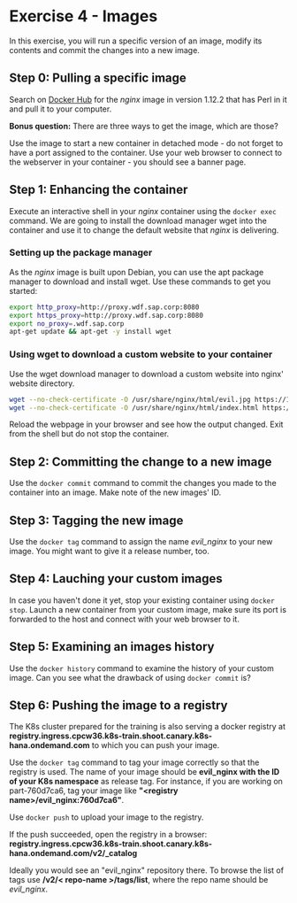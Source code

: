 # Exercise 4 - Images

In this exercise, you will run a specific version of an image, modify its contents and commit the changes into a new image.

## Step 0: Pulling a specific image

Search on [Docker Hub](https://hub.docker.com) for the _nginx_ image in version 1.12.2 that has Perl in it and pull it to your computer.

**Bonus question:** There are three ways to get the image, which are those?

Use the image to start a new container in detached mode - do not forget to have a port assigned to the container. Use your web browser to connect to the webserver in your container - you should see a banner page.

## Step 1: Enhancing the container

Execute an interactive shell in your _nginx_ container using the `docker exec` command. We are going to install the download manager wget into the container and use it to change the default website that _nginx_ is delivering.

### Setting up the package manager

As the _nginx_ image is built upon Debian, you can use the apt package manager to download and install wget. Use these commands to get you started:

```bash
export http_proxy=http://proxy.wdf.sap.corp:8080
export https_proxy=http://proxy.wdf.sap.corp:8080
export no_proxy=.wdf.sap.corp
apt-get update && apt-get -y install wget
```

### Using wget to download a custom website to your container

Use the wget download manager to download a custom website into nginx' website directory.

```bash
wget --no-check-certificate -O /usr/share/nginx/html/evil.jpg https://10.67.76.20/raw/slvi/docker-k8s-training/master/docker/res/evil.jpg
wget --no-check-certificate -O /usr/share/nginx/html/index.html https://10.67.76.20/raw/slvi/docker-k8s-training/master/docker/res/evil.html
```

Reload the webpage in your browser and see how the output changed. Exit from the shell but do not stop the container.

## Step 2: Committing the change to a new image

Use the `docker commit` command to commit the changes you made to the container into an image. Make note of the new images' ID.

## Step 3: Tagging the new image

Use the `docker tag` command to assign the name *evil_nginx* to your new image. You might want to give it a release number, too.

## Step 4: Lauching your custom images

In case you haven't done it yet, stop your existing container using `docker stop`. Launch a new container from your custom image, make sure its port is forwarded to the host and connect with your web browser to it.

## Step 5: Examining an images history

Use the `docker history` command to examine the history of your custom image. Can you see what the drawback of using `docker commit` is?

## Step 6: Pushing the image to a registry

The K8s cluster prepared for the training is also serving a docker registry at  **registry.ingress.cpcw36.k8s-train.shoot.canary.k8s-hana.ondemand.com** to which you can push your image.

Use the `docker tag` command to tag your image correctly so that the registry is used. The name of your image should be **evil_nginx with the ID of your K8s namespace** as release tag. For instance, if you are working on part-760d7ca6, tag your image like **"\<registry name\>/evil_nginx:760d7ca6"**.

Use `docker push` to upload your image to the registry.

If the push succeeded, open the registry in a browser: **registry.ingress.cpcw36.k8s-train.shoot.canary.k8s-hana.ondemand.com/v2/_catalog**

Ideally you would see an "evil_nginx" repository there. To browse the list of tags use **/v2/< repo-name >/tags/list**, where the repo name should be *evil_nginx*.
